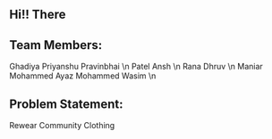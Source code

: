 ## Hi!! There


## Team Members:
Ghadiya Priyanshu Pravinbhai \n
Patel Ansh \n
Rana Dhruv \n
Maniar Mohammed Ayaz Mohammed Wasim \n

## Problem Statement:

Rewear Community Clothing
